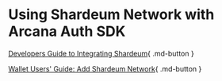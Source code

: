 # Using Shardeum Network with Arcana Auth SDK

[Developers Guide to Integrating Shardeum](./integrate_shardeum.md){ .md-button }

[Wallet Users' Guide: Add Shardeum Network](wallet_config_shardeum.md){ .md-button }